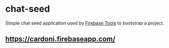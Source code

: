 chat-seed
=========

Simple chat seed application used by [Firebase Tools](https://github.com/firebase/firebase-tools)
to bootstrap a project.

## https://cardoni.firebaseapp.com/